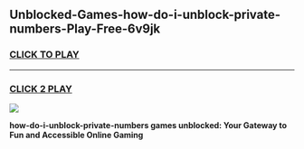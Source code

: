
## Unblocked-Games-how-do-i-unblock-private-numbers-Play-Free-6v9jk
<h3>
<a href="https://premium76.site?title=how-do-i-unblock-private-numbers&ref=18A1">CLICK TO PLAY</a></h3>
<hr>

<h3>
<a href="https://premium76.site?title=how-do-i-unblock-private-numbers&ref=18A1">CLICK 2 PLAY</a>
  
</h3>

<a href="https://premium76.site?title=how-do-i-unblock-private-numbers&ref=18A1"><img src="https://clearcache.store/games.png"></a>


**how-do-i-unblock-private-numbers games unblocked: Your Gateway to Fun and Accessible Online Gaming**
